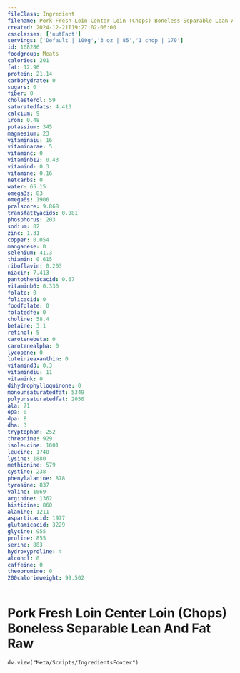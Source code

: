 ```yaml
---
fileClass: Ingredient
filename: Pork Fresh Loin Center Loin (Chops) Boneless Separable Lean And Fat Raw
created: 2024-12-21T19:27:02-06:00
cssclasses: ['nutFact']
servings: ['Default | 100g','3 oz | 85','1 chop | 170']
id: 168286
foodgroup: Meats
calories: 201
fat: 12.96
protein: 21.14
carbohydrate: 0
sugars: 0
fiber: 0
cholesterol: 59
saturatedfats: 4.413
calcium: 9
iron: 0.48
potassium: 345
magnesium: 23
vitaminaiu: 16
vitaminarae: 5
vitaminc: 0
vitaminb12: 0.43
vitamind: 0.3
vitamine: 0.16
netcarbs: 0
water: 65.15
omega3s: 83
omega6s: 1906
pralscore: 9.868
transfattyacids: 0.081
phosphorus: 203
sodium: 82
zinc: 1.31
copper: 0.054
manganese: 0
selenium: 41.3
thiamin: 0.615
riboflavin: 0.203
niacin: 7.413
pantothenicacid: 0.67
vitaminb6: 0.336
folate: 0
folicacid: 0
foodfolate: 0
folatedfe: 0
choline: 58.4
betaine: 3.1
retinol: 5
carotenebeta: 0
carotenealpha: 0
lycopene: 0
luteinzeaxanthin: 0
vitamind3: 0.3
vitamindiu: 11
vitamink: 0
dihydrophylloquinone: 0
monounsaturatedfat: 5349
polyunsaturatedfat: 2050
ala: 71
epa: 0
dpa: 8
dha: 3
tryptophan: 252
threonine: 929
isoleucine: 1001
leucine: 1740
lysine: 1880
methionine: 579
cystine: 238
phenylalanine: 878
tyrosine: 837
valine: 1069
arginine: 1362
histidine: 860
alanine: 1211
asparticacid: 1977
glutamicacid: 3229
glycine: 955
proline: 855
serine: 883
hydroxyproline: 4
alcohol: 0
caffeine: 0
theobromine: 0
200calorieweight: 99.502
---
```


# Pork Fresh Loin Center Loin (Chops) Boneless Separable Lean And Fat Raw

```dataviewjs
dv.view("Meta/Scripts/IngredientsFooter")
```